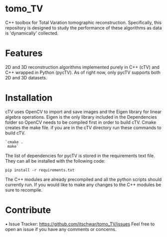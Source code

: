 # tomo_TV

C++ toolbox for Total Varation tomographic reconstruction. Specifically, this repository is designed to study the performance of these algorithms as data is 'dynamically' collected. 

# Features

2D and 3D reconstruction algorithms implemented purely in C++ (cTV) and C++ wrapped in Python (pycTV).  As of right now, only pycTV supports both 2D and 3D datasets. 

# Installation

   cTV uses OpenCV to import and save images and the Eigen library for linear algebra operations. Eigen is the only library included in the Dependencies folder so OpenCV needs to be compiled first in order to build cTV. Cmake creates the make file. if you are in the cTV directory run these commands to build cTV.

    `cmake .
     make`
     
   The list of dependencies for pycTV is stored in the requirements text file. They can all be installed with the following code:
   
   `pip install -r requirements.txt`
   
   The C++ modules are already precompiled and all the python scripts should currently run. If you would like to make any changes to the C++ modules be sure to recompile. 
     
# Contribute

•   Issue Tracker:  https://github.com/jtschwar/tomo_TV/issues
    Feel free to open an issue if you have any comments or concerns. 
    
    

